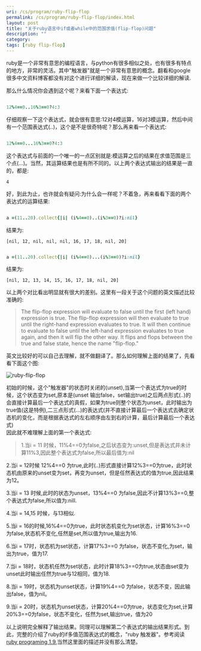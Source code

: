 ```yaml
---
uri: /cs/program/ruby-flip-flop
permalink: /cs/program/ruby-flip-flop/index.html
layout: post
title: "关于ruby语言中if或者while中的范围求值(flip-flop)问题"
description: ""
category:
tags: [ruby flip-flop]
---
```


ruby是一个非常有意思的编程语言，与python有很多相似之处，也有很多有特点的地方，非常的灵活。其中"触发器"就是一个非常有意思的概念。翻看和google很多中文资料博客都没有对这个进行详细的解读，现在来做一个比较详细的解读.<br/>

那么什么情况你会遇到这个呢？来看下面一个表达式:

```ruby

12%4==0..16%3==0?4:3

```

仔细观察一下这个表达式，就会很有意思:12对4模运算，16对3模运算，然后中间有一个范围表达式(..)，这个是不是很奇特呢？那么再来看一个表达式:

```ruby

12%4==0...16%3==0?4:3

```

这个表达式与前面的一个唯一的一点区别就是:模运算之后的结果在求值范围是三个点(...)。当然，其运算结果也是有所不同的。以上两个表达式输出的结果是一直的，都是:

    4


好，到此为止，也许就会有疑问:为什么会一样呢？不着急，再来看看下面的两个表达式的运算结果:

```ruby

a =(11..20).collect{|i| (i%4==0)..(i%3==0)?i:nil}

```

结果为:

    [nil, 12, nil, nil, nil, 16, 17, 18, nil, 20]

```ruby

a =(11..20).collect{|i| (i%4==0)...(i%3==0)?i:nil}

```

结果为:

    [nil, 12, 13, 14, 15, 16, 17, 18, nil, 20]


以上两个对比看出明显就有很大的差别。这里有一段关于这个问题的英文描述比较准确的:

>The flip-flop expression will evaluate to false until the first (left hand) expression is true. The flip-flop expression will then evaluate to true until the right-hand expression evaluates to true. It will then continue to evaluate to false until the left-hand expression evaluates to true again, and then it will flip the other way. It flips and flops between the true and false state, hence the name "flip-flop."

英文比较好的可以自己去理解，就不做翻译了。那么如何理解上面的结果了，先看看下面这个图:

![ruby-flip-flop](http://i.imgur.com/qFxbVYr.png)

初始的时候，这个"触发器"的状态时关闭的(unset),当第一个表达式为true的时候，这个状态变为set,原本是(unset 输出false，set输出true)之后两点形式(..)的会直接计算最后一个表达式的真假，如果为true则整个状态为unset，此时输出为true值(这是特例),二三点形式(...)的表达式(并不直接计算最后一个表达式去确定状态机的变化，而是根据表达式的左右顺序由左到右的计算，最后计算最后一个表达式)
<br/>
因此就不难理解上面的第一个表达式:

> 1.当i = 11 时候，11%4==0为false,之后状态变为:unset,但是表达式并未计算11%3,因此整个表达式为false,所以最后值为:nil<br/>

  2.当i = 12时候 12%4==0 为true,此时(..)形式直接计算12%3==0为true，此时状态机由原来的unset变为set，再变为unset，但是任然表达式的值为true,因此结果为12。<br/>

  3.当i = 13 时候,此时的状态为unset，13%4==0 为false,因此不计算13%3==0,整个表达式为false,所以值为:nill.<br/>

  4.当i = 14,15 时候，与13相似.<br/>

  5.当i = 16的时候,16%4==0为true，此时状态机变化为set状态，计算16%3==0为false,状态机不变化,任然是set,所以值为true,输出为16.<br/>

  6.当i = 17时，状态机为set状态，计算17%3==0 为false，状态不变化,为set，输出为true，值为17.<br/>

  7.当i = 18时，状态机任然为set状态，此时计算18%3==0为true,状态由set变为unset此时输出任然为true与12相同，值为18.<br/>

  8.当i = 19时，状态机为unset状态，计算19%4==0 为false，状态不变，因此输出false，值为nil。<br/>

  9.当i = 20时，状态机为unset状态，计算20%4==0为true，状态变化为set,计算20%3==0为false，状态不变化，任然为set,输出true，值为20


以上说明完全解释了输出结果。同理可以理解第二个表达式的输出结果形式。到此，完整的介绍了ruby的if多值范围表达式的概念，"ruby 触发器"。参考阅读[ruby programing 1.9][1],当然这里面的描述并没有那么清楚。

[1]:http://pragprog.com/book/ruby3/programming-ruby-1-9
